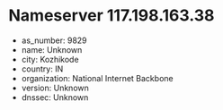 # Nameserver 117.198.163.38

* as_number: 9829
* name: Unknown
* city: Kozhikode
* country: IN
* organization: National Internet Backbone
* version: Unknown
* dnssec: Unknown
